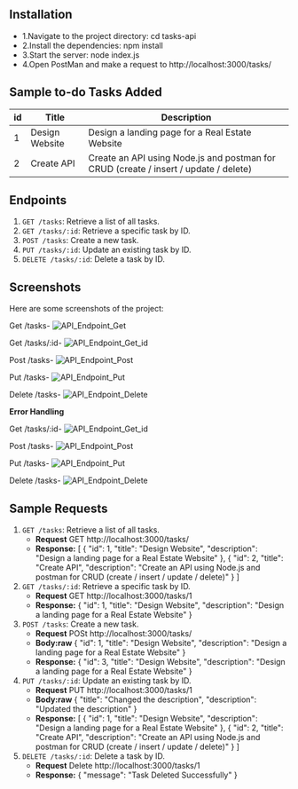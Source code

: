 
## Installation
- 1.Navigate to the project directory:    cd tasks-api
- 2.Install the dependencies:      npm install
- 3.Start the server:      node index.js
- 4.Open PostMan and make a request to http://localhost:3000/tasks/

## Sample to-do Tasks Added

| id |      Title     |                                 Description                                          | 
|----|----------------|--------------------------------------------------------------------------------------|
|  1 |Design Website | Design a landing page for a Real Estate Website                                      | 
|  2 |Create API     | Create an API using Node.js and postman for CRUD (create / insert / update / delete) | 


## Endpoints
1.	`GET /tasks`: Retrieve a list of all tasks. 
2.	`GET /tasks/:id`: Retrieve a specific task by ID. 
3.	`POST /tasks`: Create a new task. 
4.	`PUT /tasks/:id`: Update an existing task by ID. 
5.	`DELETE /tasks/:id`: Delete a task by ID. 

## Screenshots

Here are some screenshots of the project:


Get /tasks-
![API_Endpoint_Get](https://github.com/Ajinkyaathakur/to-do-tasks/assets/149994043/511b5159-6e4d-4871-914f-bac617fc80f4)

Get /tasks/:id-
![API_Endpoint_Get_id](https://github.com/Ajinkyaathakur/to-do-tasks/assets/149994043/edb2045a-8fef-42c0-8e60-4edc545ef2b9)

Post /tasks-
![API_Endpoint_Post](https://github.com/Ajinkyaathakur/to-do-tasks/assets/149994043/6b182f97-3c9e-4ab7-a423-54a420f31374)

Put /tasks-
![API_Endpoint_Put](https://github.com/Ajinkyaathakur/to-do-tasks/assets/149994043/0b4154e1-cf0e-4495-b1fd-da4473dd6a57)

Delete /tasks-
![API_Endpoint_Delete](https://github.com/Ajinkyaathakur/to-do-tasks/assets/149994043/9db414db-6a38-45d9-a6cb-d9d434b827dd)


**Error Handling**

Get /tasks/:id-
![API_Endpoint_Get_id](https://github.com/Ajinkyaathakur/to-do-tasks/assets/149994043/a897973a-2f8c-4d54-81b4-f413050681a9)

Post /tasks-
![API_Endpoint_Post](https://github.com/Ajinkyaathakur/to-do-tasks/assets/149994043/95021e75-cfd2-4d4b-9590-50195e1940c4)

Put /tasks-
![API_Endpoint_Put](https://github.com/Ajinkyaathakur/to-do-tasks/assets/149994043/4c5b438d-2c54-4346-bf4d-ab34884e2963)


Delete /tasks-
![API_Endpoint_Delete](https://github.com/Ajinkyaathakur/to-do-tasks/assets/149994043/b95730aa-1e57-43c7-92e8-b74e35d8b5f5)

## Sample Requests

1.	`GET /tasks`: Retrieve a list of all tasks.
     - **Request** GET  http://localhost:3000/tasks/
     - **Response:**    [
                          {
                              "id": 1,
                                "title": "Design Website",
                                  "description": "Design a landing page for a Real Estate Website"
                          },
                          {
                               "id": 2,
                                "title": "Create API",
                          "description": "Create an API using Node.js and postman for CRUD (create / insert / update / delete)"
                          }
                      ]
2.	`GET /tasks/:id`: Retrieve a specific task by ID.
	- **Request** GET  http://localhost:3000/tasks/1
     - **Response:**    {
                            "id": 1,
                            "title": "Design Website",
                             "description": "Design a landing page for a Real Estate Website"
                        }
3.	`POST /tasks`: Create a new task. 
     - **Request** POSt  http://localhost:3000/tasks/
     - **Body:raw**     {
                              "id": 1,
                                "title": "Design Website",
                                  "description": "Design a landing page for a Real Estate Website"
                        }
     - **Response:**    {
                              "id": 3,
                              "title": "Design Website",
                               "description": "Design a landing page for a Real Estate Website"
                        }
4.	`PUT /tasks/:id`: Update an existing task by ID. 
     - **Request** PUT  http://localhost:3000/tasks/1
     - **Body:raw**   {
                            "title": "Changed the description",
                            "description": "Updated the description"
                      }
     - **Response:**    [
                          {
                              "id": 1,
                                "title": "Design Website",
                                  "description": "Design a landing page for a Real Estate Website"
                          },
                          {
                               "id": 2,
                                "title": "Create API",
                          "description": "Create an API using Node.js and postman for CRUD (create / insert / update / delete)"
                          }
                      ]
5.	`DELETE /tasks/:id`: Delete a task by ID.
     - **Request** Delete  http://localhost:3000/tasks/1
     - **Response:**    {
                              "message": "Task Deleted Successfully"
                        }












